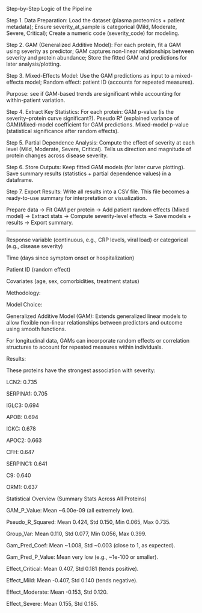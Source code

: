 Step-by-Step Logic of the Pipeline

Step 1. Data Preparation: Load the dataset (plasma proteomics + patient metadata); Ensure severity_at_sample is categorical (Mild, Moderate, Severe, Critical); Create a numeric code (severity_code) for modeling.

Step 2. GAM (Generalized Additive Model): For each protein, fit a GAM using severity as predictor; GAM captures non-linear relationships between severity and protein abundance; Store the fitted GAM and predictions for later analysis/plotting.

Step 3. Mixed-Effects Model: Use the GAM predictions as input to a mixed-effects model; Random effect: patient ID (accounts for repeated measures).

Purpose: see if GAM-based trends are significant while accounting for within-patient variation.

Step 4. Extract Key Statistics: For each protein: GAM p-value (is the severity–protein curve significant?). Pseudo R² (explained variance of GAM)Mixed-model coefficient for GAM predictions. Mixed-model p-value (statistical significance after random effects).

Step 5. Partial Dependence Analysis: Compute the effect of severity at each level (Mild, Moderate, Severe, Critical). Tells us direction and magnitude of protein changes across disease severity.

Step 6. Store Outputs: Keep fitted GAM models (for later curve plotting). Save summary results (statistics + partial dependence values) in a dataframe.

Step 7. Export Results: Write all results into a CSV file. This file becomes a ready-to-use summary for interpretation or visualization.

Prepare data → Fit GAM per protein → Add patient random effects (Mixed model) → Extract stats → Compute severity-level effects → Save models + results → Export summary.

----------------------------------------------------------------------------------------------------------------------------------------------------------------------------------------------------------------------------------------------------------------------------------------------------

Response variable (continuous, e.g., CRP levels, viral load) or categorical (e.g., disease severity)

Time (days since symptom onset or hospitalization)

Patient ID (random effect)

Covariates (age, sex, comorbidities, treatment status)

Methodology:

Model Choice:

Generalized Additive Model (GAM): Extends generalized linear models to allow flexible non-linear relationships between predictors and outcome using smooth functions.

For longitudinal data, GAMs can incorporate random effects or correlation structures to account for repeated measures within individuals.

Results: 

These proteins have the strongest association with severity:

LCN2: 0.735 

SERPINA1: 0.705 

IGLC3: 0.694 

APOB: 0.694 

IGKC: 0.678 

APOC2: 0.663 

CFH: 0.647 

SERPINC1: 0.641 

C9: 0.640 

ORM1: 0.637


Statistical Overview (Summary Stats Across All Proteins)

GAM_P_Value: Mean ~6.00e-09 (all extremely low). 

Pseudo_R_Squared: Mean 0.424, Std 0.150, Min 0.065, Max 0.735. 

Group_Var: Mean 0.110, Std 0.077, Min 0.056, Max 0.399. 

Gam_Pred_Coef: Mean ~1.008, Std ~0.003 (close to 1, as expected). 

Gam_Pred_P_Value: Mean very low (e.g., ~1e-100 or smaller). 

Effect_Critical: Mean 0.407, Std 0.181 (tends positive). 

Effect_Mild: Mean -0.407, Std 0.140 (tends negative). 

Effect_Moderate: Mean -0.153, Std 0.120. 

Effect_Severe: Mean 0.155, Std 0.185.
